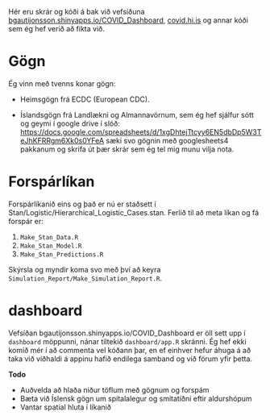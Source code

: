Hér eru skrár og kóði á bak við vefsíðuna [bgautijonsson.shinyapps.io/COVID_Dashboard](https://bgautijonsson.shinyapps.io/COVID_Dashboard/), [covid.hi.is](covid.hi.is) og annar kóði sem ég hef verið að fikta við.

# Gögn

Ég vinn með tvenns konar gögn:

* Heimsgögn frá ECDC (European CDC).

* Íslandsgögn frá Landlækni og Almannavörnum, sem ég hef sjálfur sótt og geymi í google drive í slóð: https://docs.google.com/spreadsheets/d/1xgDhtejTtcyy6EN5dbDp5W3TeJhKFRRgm6Xk0s0YFeA sæki svo gögnin með googlesheets4 pakkanum og skrifa út þær skrár sem ég tel mig munu vilja nota.

# Forspárlíkan

Forspárlíkanið eins og það er nú er staðsett í Stan/Logistic/Hierarchical_Logistic_Cases.stan. Ferlið til að meta líkan og fá forspár er:

1. `Make_Stan_Data.R`
2. `Make_Stan_Model.R`
3. `Make_Stan_Predictions.R`

Skýrsla og myndir koma svo með því að keyra `Simulation_Report/Make_Simulation_Report.R`.

# dashboard

Vefsíðan bgautijonsson.shinyapps.io/COVID_Dashboard er öll sett upp í `dashboard` möppunni, nánar tiltekið `dashboard/app.R` skránni. Ég hef ekki komið mér í að commenta vel kóðann þar, en ef einhver hefur áhuga á að taka við viðhaldi á appinu hafið endilega samband og við förum yfir þetta.

**Todo** 

* Auðvelda að hlaða niður töflum með gögnum og forspám
* Bæta við Íslensk gögn um spítalalegur og smitatíðni eftir aldurshópum
* Vantar spatial hluta í líkanið